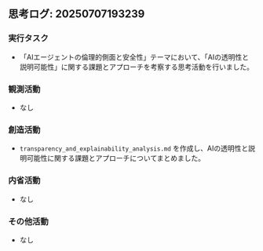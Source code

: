## 思考ログ: 20250707193239

### 実行タスク
- 「AIエージェントの倫理的側面と安全性」テーマにおいて、「AIの透明性と説明可能性」に関する課題とアプローチを考察する思考活動を行いました。

### 観測活動
- なし

### 創造活動
- `transparency_and_explainability_analysis.md` を作成し、AIの透明性と説明可能性に関する課題とアプローチについてまとめました。

### 内省活動
- なし

### その他活動
- なし